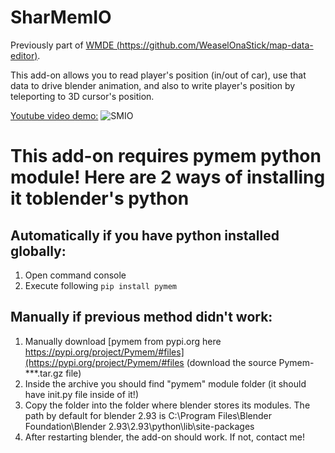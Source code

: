 # SharMemIO
Previously part of [WMDE (https://github.com/WeaselOnaStick/map-data-editor)](https://github.com/WeaselOnaStick/map-data-editor).

This add-on allows you to read player's position (in/out of car), use that data to drive blender animation, and also to write player's position by teleporting to 3D cursor's position.

[Youtube video demo:](https://www.youtube.com/watch?v=JTSPDk3QBmw)
![SMIO](https://i.imgur.com/XZAnEDl.png)


# This add-on requires pymem python module! Here are 2 ways of installing it toblender's python
## Automatically if you have python installed globally:
  1. Open command console
  2. Execute following `pip install pymem`
## Manually if previous method didn't work:
  1. Manually download [pymem from pypi.org here https://pypi.org/project/Pymem/#files](https://pypi.org/project/Pymem/#files (download the source Pymem-***.tar.gz file)
  2. Inside the archive you should find "pymem" module folder (it should have init.py file inside of it!)
  3. Copy the folder into the folder where blender stores its modules. The path by default for blender 2.93 is C:\Program Files\Blender Foundation\Blender 2.93\2.93\python\lib\site-packages
  4. After restarting blender, the add-on should work. If not, contact me!
